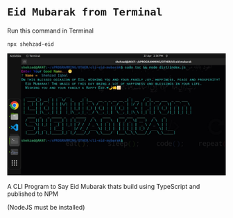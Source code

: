 # `Eid Mubarak from Terminal`

Run this command in Terminal

```
npx shehzad-eid
```

![Preview](./preview.jpeg)

A CLI Program to Say Eid Mubarak thats build using TypeScript and published to NPM

(NodeJS must be installed)
